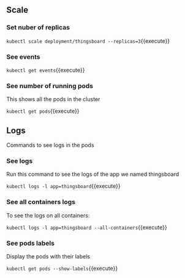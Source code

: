 ## Scale

### Set nuber of replicas

`kubectl scale deployment/thingsboard --replicas=3`{{execute}}

### See events

`kubectl get events`{{execute}}

### See number of running pods

This shows all the pods in the cluster

`kubectl get pods`{{execute}}

## Logs

Commands to see logs in the pods

### See logs

Run this command to see the logs of the app we named thingsboard

`kubectl logs -l app=thingsboard`{{execute}}

### See all containers logs

To see the logs on all containers:

`kubectl logs -l app=thingsboard --all-containers`{{execute}}

### See pods labels

Display the pods with their labels

`kubectl get pods --show-labels`{{execute}}
